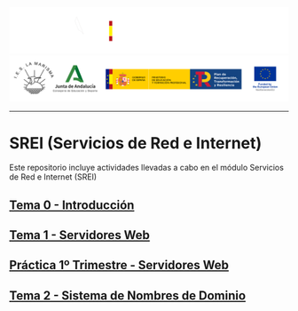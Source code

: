 
![](/.resGen/_bannerD.png#gh-dark-mode-only)
![](/.resGen/_bannerL.png#gh-light-mode-only)

---

# SREI (Servicios de Red e Internet)

Este repositorio incluye actividades llevadas a cabo en el módulo Servicios de Red e Internet (SREI)

## [Tema 0 - Introducción](Tema0/readme.md)

## [Tema 1 - Servidores Web](Tema1/readme.md)

## [Práctica 1º Trimestre - Servidores Web](/ServidoresWeb/readme.md)

## [Tema 2 - Sistema de Nombres de Dominio](Tema2/readme.md)
